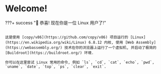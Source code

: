 # Welcome!

???+ success "🎉 恭喜! 现在你是一位 Linux 用户了!"
    <!-- A minimal structure for the ScreenAdapter defined in browser/screen.js -->
    <div id="screen_container" style="display: flex;">
        <div style="white-space: pre; font: 14px monospace; line-height: 14px; margin: auto;"></div>
        <canvas style="display: none"></canvas>
    </div>

    这是使用 [copy/v86](https://github.com/copy/v86) 项目运行的 [Linux](https://en.wikipedia.org/wiki/Linux) 6.8.12 内核, 使用 [Web Assembly](https://webassembly.org/) 技术在你的浏览器上运行了一个虚拟机, 并启动了极简的 [Buildroot](https://buildroot.org/) 环境.
        
    你可以在这里尝试 Linux 常用的命令, 例如 `ls`, `cd`, `cat`, `echo`, `pwd`, `uname`, `date`, `top`, `ps`, `clear`, `exit`.

<script src="/notes/javascripts/v86/libv86.js"></script>
<script>
"use strict";

// Save references to the original event handler methods
const originalAddEventListener = window.addEventListener;
const originalRemoveEventListener = window.removeEventListener;

// Array to store keydown listeners
const keydownListeners = [];

// Override addEventListener to track keydown listeners
window.addEventListener = function(type, listener, options) {
originalAddEventListener.call(window, type, listener, options);
if (type === 'keydown') {
    keydownListeners.push({ listener, options });
}
};

// Override removeEventListener to update the keydown listeners list
window.removeEventListener = function(type, listener, options) {
originalRemoveEventListener.call(window, type, listener, options);
if (type === 'keydown') {
    const index = keydownListeners.findIndex(entry => 
    entry.listener === listener && 
    (entry.options === options || 
    (typeof entry.options === 'object' && typeof options === 'object' && 
        JSON.stringify(entry.options) === JSON.stringify(options))));
    if (index !== -1) {
    keydownListeners.splice(index, 1);
    }
}
};

window.onload = function()
{
    // Remove key listener from material mkdocs
    if (keydownListeners.length > 0) {
        const firstListener = keydownListeners.shift();
        window.removeEventListener('keydown', firstListener.listener, firstListener.options);
    }

    var emulator = new V86({
        wasm_path: "/notes/javascripts/v86/v86.wasm",
        memory_size: 512 * 1024 * 1024,
        vga_memory_size: 8 * 1024 * 1024,
        screen_container: document.getElementById("screen_container"),
        bios: {
            url: "/notes/javascripts/v86/seabios.bin",
        },
        vga_bios: {
            url: "/notes/javascripts/v86/vgabios.bin",
        },
        bzimage: {
            url: "/notes/javascripts/v86/buildroot-bzimage68.bin",
        },
        autostart: true,
    });
};
</script>